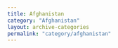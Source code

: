 ```yaml
---
title: Afghanistan
category: "Afghanistan"
layout: archive-categories
permalink: "category/afghanistan"
---
```

